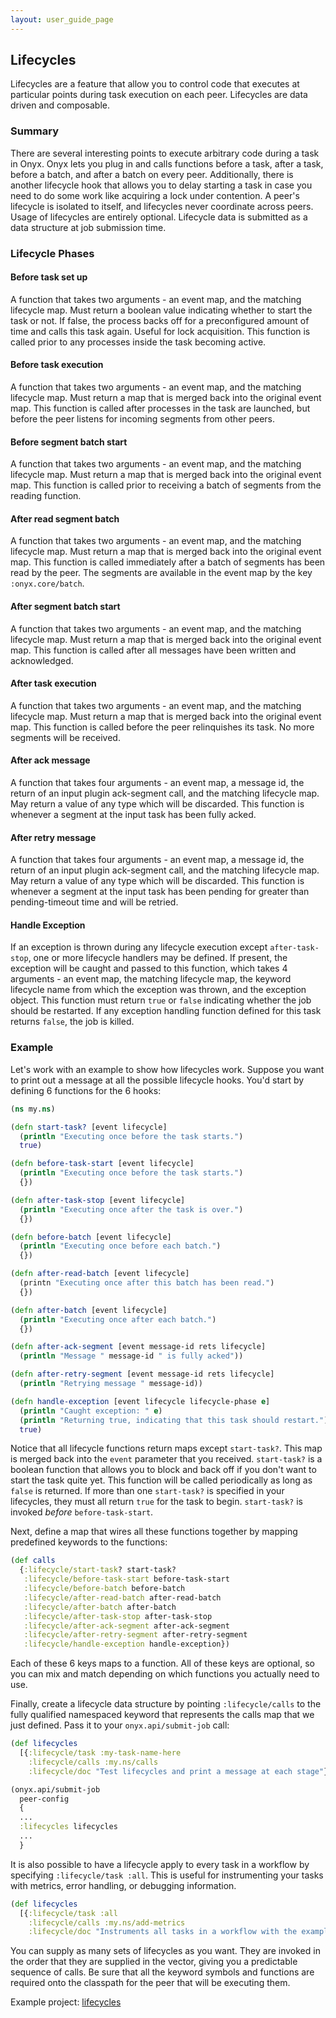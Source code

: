 ```yaml
---
layout: user_guide_page
---
```


## Lifecycles

Lifecycles are a feature that allow you to control code that executes at particular points during task execution on each peer. Lifecycles are data driven and composable.

### Summary

There are several interesting points to execute arbitrary code during a task in Onyx. Onyx lets you plug in and calls functions before a task, after a task, before a batch, and after a batch on every peer. Additionally, there is another lifecycle hook that allows you to delay starting a task in case you need to do some work like acquiring a lock under contention. A peer's lifecycle is isolated to itself, and lifecycles never coordinate across peers. Usage of lifecycles are entirely optional. Lifecycle data is submitted as a data structure at job submission time.

### Lifecycle Phases

#### Before task set up

A function that takes two arguments - an event map, and the matching lifecycle map. Must return a boolean value indicating whether to start the task or not. If false, the process backs off for a preconfigured amount of time and calls this task again. Useful for lock acquisition. This function is called prior to any processes inside the task becoming active.

#### Before task execution

A function that takes two arguments - an event map, and the matching lifecycle map. Must return a map that is merged back into the original event map. This function is called after processes in the task are launched, but before the peer listens for incoming segments from other peers.

#### Before segment batch start

A function that takes two arguments - an event map, and the matching lifecycle map. Must return a map that is merged back into the original event map. This function is called prior to receiving a batch of segments from the reading function.

#### After read segment batch

A function that takes two arguments - an event map, and the matching lifecycle map. Must return a map that is merged back into the original event map. This function is called immediately after a batch of segments has been read by the peer. The segments are available in the event map by the key `:onyx.core/batch`.

#### After segment batch start

A function that takes two arguments - an event map, and the matching lifecycle map. Must return a map that is merged back into the original event map. This function is called after all messages have been written and acknowledged.

#### After task execution

A function that takes two arguments - an event map, and the matching lifecycle map. Must return a map that is merged back into the original event map. This function is called before the peer relinquishes its task. No more segments will be received.

#### After ack message

A function that takes four arguments - an event map, a message id, the return of an input plugin ack-segment call, and the matching lifecycle map. May return a value of any type which will be discarded. This function is whenever a segment at the input task has been fully acked.

#### After retry message

A function that takes four arguments - an event map, a message id, the return of an input plugin ack-segment call, and the matching lifecycle map. May return a value of any type which will be discarded. This function is whenever a segment at the input task has been pending for greater than pending-timeout time and will be retried.

#### Handle Exception

If an exception is thrown during any lifecycle execution except `after-task-stop`, one or more lifecycle handlers may be defined. If present, the exception will be caught and passed to this function,  which takes 4 arguments - an event map, the matching lifecycle map, the keyword lifecycle name from which the exception was thrown, and the exception object. This function must return `true` or `false` indicating whether the job should be restarted. If any exception handling function defined for this task returns `false`, the job is killed.

### Example

Let's work with an example to show how lifecycles work. Suppose you want to print out a message at all the possible lifecycle hooks. You'd start by defining 6 functions for the 6 hooks:

```clojure
(ns my.ns)

(defn start-task? [event lifecycle]
  (println "Executing once before the task starts.")
  true)

(defn before-task-start [event lifecycle]
  (println "Executing once before the task starts.")
  {})

(defn after-task-stop [event lifecycle]
  (println "Executing once after the task is over.")
  {})

(defn before-batch [event lifecycle]
  (println "Executing once before each batch.")
  {})

(defn after-read-batch [event lifecycle]
  (printn "Executing once after this batch has been read.")
  {})

(defn after-batch [event lifecycle]
  (println "Executing once after each batch.")
  {})

(defn after-ack-segment [event message-id rets lifecycle]
  (println "Message " message-id " is fully acked"))

(defn after-retry-segment [event message-id rets lifecycle]
  (println "Retrying message " message-id))

(defn handle-exception [event lifecycle lifecycle-phase e]
  (println "Caught exception: " e)
  (println "Returning true, indicating that this task should restart.")
  true)
```

Notice that all lifecycle functions return maps except `start-task?`. This map is merged back into the `event` parameter that you received. `start-task?` is a boolean function that allows you to block and back off if you don't want to start the task quite yet. This function will be called periodically as long as `false` is returned. If more than one `start-task?` is specified in your lifecycles, they must all return `true` for the task to begin. `start-task?` is invoked *before* `before-task-start`.

Next, define a map that wires all these functions together by mapping predefined keywords to the functions:

```clojure
(def calls
  {:lifecycle/start-task? start-task?
   :lifecycle/before-task-start before-task-start
   :lifecycle/before-batch before-batch
   :lifecycle/after-read-batch after-read-batch
   :lifecycle/after-batch after-batch
   :lifecycle/after-task-stop after-task-stop
   :lifecycle/after-ack-segment after-ack-segment
   :lifecycle/after-retry-segment after-retry-segment
   :lifecycle/handle-exception handle-exception})
```

Each of these 6 keys maps to a function. All of these keys are optional, so you can mix and match depending on which functions you actually need to use.

Finally, create a lifecycle data structure by pointing `:lifecycle/calls` to the fully qualified namespaced keyword that represents the calls map that we just defined. Pass it to your `onyx.api/submit-job` call:

```clojure
(def lifecycles
  [{:lifecycle/task :my-task-name-here
    :lifecycle/calls :my.ns/calls
    :lifecycle/doc "Test lifecycles and print a message at each stage"}])

(onyx.api/submit-job
  peer-config
  {
  ...
  :lifecycles lifecycles
  ...
  }
```

It is also possible to have a lifecycle apply to every task in a workflow by specifying `:lifecycle/task :all`. This is useful for instrumenting your tasks with metrics, error handling, or debugging information.

```clojure
(def lifecycles
  [{:lifecycle/task :all
    :lifecycle/calls :my.ns/add-metrics
    :lifecycle/doc "Instruments all tasks in a workflow with the example function 'add-metrics'"}])

```
You can supply as many sets of lifecycles as you want. They are invoked in the order that they are supplied in the vector, giving you a predictable sequence of calls. Be sure that all the keyword symbols and functions are required onto the classpath for the peer that will be executing them.

Example project: [lifecycles](https://github.com/onyx-platform/onyx-examples/tree/0.8.x/lifecycles)